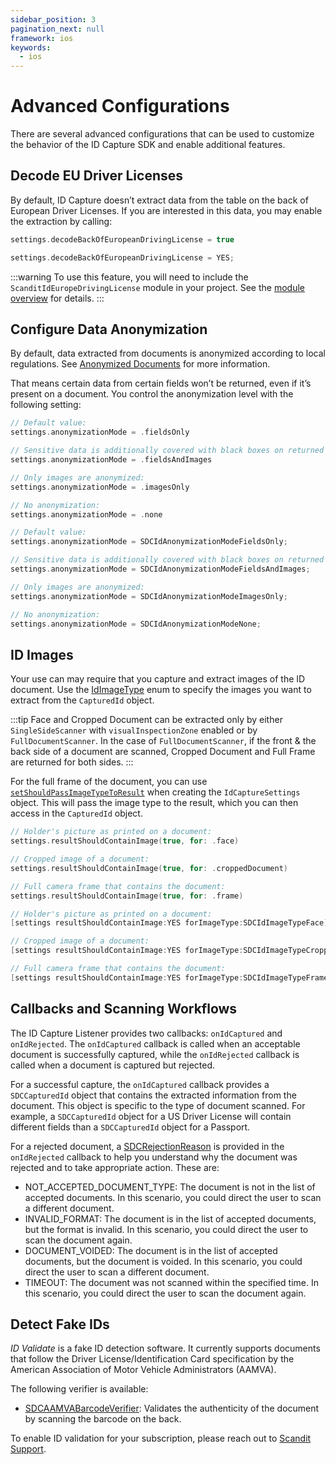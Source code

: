 ```yaml
---
sidebar_position: 3
pagination_next: null
framework: ios
keywords:
  - ios
---
```


# Advanced Configurations

There are several advanced configurations that can be used to customize the behavior of the ID Capture SDK and enable additional features.

## Decode EU Driver Licenses

By default, ID Capture doesn’t extract data from the table on the back of European Driver Licenses. If you are interested in this data, you may enable the extraction by calling:

<Tabs groupId="language">

<TabItem value="swift" label="Swift">

```swift
settings.decodeBackOfEuropeanDrivingLicense = true
```

</TabItem>

<TabItem value="objc" label="Objective-C">

```objectivec
settings.decodeBackOfEuropeanDrivingLicense = YES;
```

</TabItem>

</Tabs>

:::warning
To use this feature, you will need to include the `ScanditIdEuropeDrivingLicense` module in your project. See the [module overview](/sdks/ios/id-capture/get-started.md#module-overview) for details.
:::

## Configure Data Anonymization

By default, data extracted from documents is anonymized according to local regulations. See [Anonymized Documents](/sdks/ios/id-capture/intro.md#anonymized-documents) for more information.

That means certain data from certain fields won’t be returned, even if it’s present on a document. You control the anonymization level with the following setting:

<Tabs groupId="language">

<TabItem value="swift" label="Swift">

```swift
// Default value:
settings.anonymizationMode = .fieldsOnly

// Sensitive data is additionally covered with black boxes on returned images:
settings.anonymizationMode = .fieldsAndImages

// Only images are anonymized:
settings.anonymizationMode = .imagesOnly

// No anonymization:
settings.anonymizationMode = .none
```

</TabItem>

<TabItem value="objc" label="Objective-C">

```objectivec
// Default value:
settings.anonymizationMode = SDCIdAnonymizationModeFieldsOnly;

// Sensitive data is additionally covered with black boxes on returned images:
settings.anonymizationMode = SDCIdAnonymizationModeFieldsAndImages;

// Only images are anonymized:
settings.anonymizationMode = SDCIdAnonymizationModeImagesOnly;

// No anonymization:
settings.anonymizationMode = SDCIdAnonymizationModeNone;
```

</TabItem>

</Tabs>

## ID Images

Your use can may require that you capture and extract images of the ID document. Use the [IdImageType](https://docs.scandit.com/data-capture-sdk/ios/id-capture/api/id-image-type.html#enum-scandit.datacapture.id.IdImageType) enum to specify the images you want to extract from the `CapturedId` object.

:::tip
Face and Cropped Document can be extracted only by either `SingleSideScanner` with `visualInspectionZone` enabled or by `FullDocumentScanner`.
In the case of `FullDocumentScanner`, if the front & the back side of a document are scanned, Cropped Document and Full Frame are returned for both sides.
:::

For the full frame of the document, you can use [`setShouldPassImageTypeToResult`](https://docs.scandit.com/data-capture-sdk/ios/id-capture/api/id-capture-settings.html#method-scandit.datacapture.id.IdCaptureSettings.SetShouldPassImageTypeToResult) when creating the `IdCaptureSettings` object. This will pass the image type to the result, which you can then access in the `CapturedId` object.

<Tabs groupId="language">

<TabItem value="swift" label="Swift">

```swift
// Holder's picture as printed on a document:
settings.resultShouldContainImage(true, for: .face)

// Cropped image of a document:
settings.resultShouldContainImage(true, for: .croppedDocument)

// Full camera frame that contains the document:
settings.resultShouldContainImage(true, for: .frame)
```

</TabItem>

<TabItem value="objc" label="Objective-C">

```objectivec
// Holder's picture as printed on a document:
[settings resultShouldContainImage:YES forImageType:SDCIdImageTypeFace];

// Cropped image of a document:
[settings resultShouldContainImage:YES forImageType:SDCIdImageTypeCroppedDocument];

// Full camera frame that contains the document:
[settings resultShouldContainImage:YES forImageType:SDCIdImageTypeFrame];
```

</TabItem>

</Tabs>

## Callbacks and Scanning Workflows

The ID Capture Listener provides two callbacks: `onIdCaptured` and `onIdRejected`. The `onIdCaptured` callback is called when an acceptable document is successfully captured, while the `onIdRejected` callback is called when a document is captured but rejected.

For a successful capture, the `onIdCaptured` callback provides a `SDCCapturedId` object that contains the extracted information from the document. This object is specific to the type of document scanned. For example, a `SDCCapturedId` object for a US Driver License will contain different fields than a `SDCCapturedId` object for a Passport.

For a rejected document, a [SDCRejectionReason](https://docs.scandit.com/data-capture-sdk/ios/id-capture/api/rejection-reason.html#enum-scandit.datacapture.id.RejectionReason) is provided in the `onIdRejected` callback to help you understand why the document was rejected and to take appropriate action. These are:

* NOT_ACCEPTED_DOCUMENT_TYPE: The document is not in the list of accepted documents. In this scenario, you could direct the user to scan a different document.
* INVALID_FORMAT: The document is in the list of accepted documents, but the format is invalid. In this scenario, you could direct the user to scan the document again.
* DOCUMENT_VOIDED: The document is in the list of accepted documents, but the document is voided. In this scenario, you could direct the user to scan a different document.
* TIMEOUT: The document was not scanned within the specified time. In this scenario, you could direct the user to scan the document again.

## Detect Fake IDs

*ID Validate* is a fake ID detection software. It currently supports documents that follow the Driver License/Identification Card specification by the American Association of Motor Vehicle Administrators (AAMVA).

The following verifier is available:

* [SDCAAMVABarcodeVerifier](https://docs.scandit.com/data-capture-sdk/ios/id-capture/api/aamva-barcode-verifier.html#class-scandit.datacapture.id.AamvaBarcodeVerifier): Validates the authenticity of the document by scanning the barcode on the back.

To enable ID validation for your subscription, please reach out to [Scandit Support](mailto:support@scandit.com).


